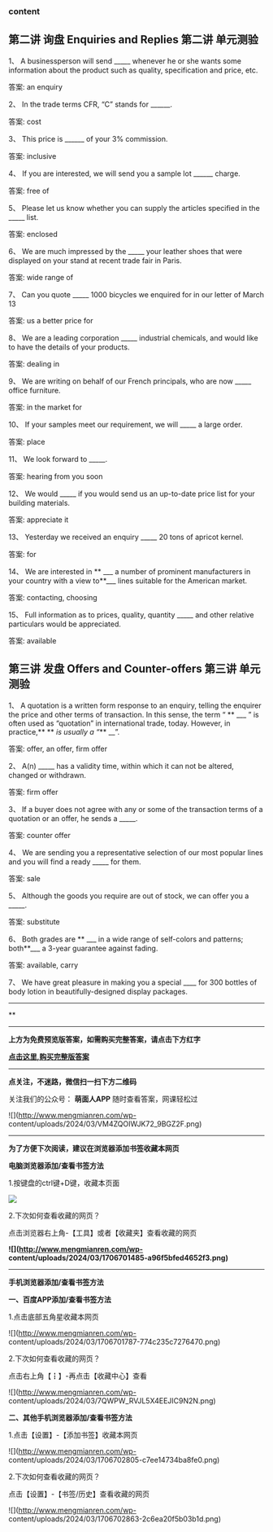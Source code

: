 ### content

## 第二讲 询盘 Enquiries and Replies 第二讲 单元测验

1、 A businessperson will send _____ whenever he or she wants some information
about the product such as quality, specification and price, etc.

答案: an enquiry

2、 In the trade terms CFR, “C” stands for ______.

答案: cost

3、 This price is ______ of your 3% commission.

答案: inclusive

4、 If you are interested, we will send you a sample lot ______ charge.

答案: free of

5、 Please let us know whether you can supply the articles specified in the
_____ list.

答案: enclosed

6、 We are much impressed by the _____ your leather shoes that were displayed
on your stand at recent trade fair in Paris.

答案: wide range of

7、 Can you quote _____ 1000 bicycles we enquired for in our letter of March 13

答案: us a better price for

8、 We are a leading corporation _____ industrial chemicals, and would like to
have the details of your products.

答案: dealing in

9、 We are writing on behalf of our French principals, who are now _____ office
furniture.

答案: in the market for

10、 If your samples meet our requirement, we will _____ a large order.

答案: place

11、 We look forward to _____.

答案: hearing from you soon

12、 We would _____ if you would send us an up-to-date price list for your
building materials.

答案: appreciate it

13、 Yesterday we received an enquiry _____ 20 tons of apricot kernel.

答案: for

14、 We are interested in ** ___ a number of prominent manufacturers in your
country with a view to**___ lines suitable for the American market.

答案: contacting, choosing

15、 Full information as to prices, quality, quantity _____ and other relative
particulars would be appreciated.

答案: available

##

## 第三讲 发盘 Offers and Counter-offers 第三讲 单元测验

1、 A quotation is a written form response to an enquiry, telling the enquirer
the price and other terms of transaction. In this sense, the term “ ** ___ ”
is often used as “quotation” in international trade, today. However, in
practice,** ** _is usually a “_** __”.

答案: offer, an offer, firm offer

2、 A(n) _____ has a validity time, within which it can not be altered, changed
or withdrawn.

答案: firm offer

3、 If a buyer does not agree with any or some of the transaction terms of a
quotation or an offer, he sends a _____.

答案: counter offer

4、 We are sending you a representative selection of our most popular lines and
you will find a ready _____ for them.

答案: sale

5、 Although the goods you require are out of stock, we can offer you a _____.

答案: substitute

6、 Both grades are ** ___ in a wide range of self-colors and patterns;
both**___ a 3-year guarantee against fading.

答案: available, carry

7、 We have great pleasure in making you a special ____ for 300 bottles of body
lotion in beautifully-designed display packages.

* * *

**

* * *

**上方为免费预览版答案，如需购买完整答案，请点击下方红字**

[**点击这里,购买完整版答案**](http://mooc.mengmianren.com/mooc/51132.html)

* * *

**点关注，不迷路，微信扫一扫下方二维码**

关注我们的公众号： **萌面人APP** 随时查看答案，网课轻松过

![](http://www.mengmianren.com/wp-
content/uploads/2024/03/VM4ZQOIWJK72_9BGZ2F.png)

* * *

**为了方便下次阅读，建议在浏览器添加书签收藏本网页**

**电脑浏览器添加/查看书签方法**

1.按键盘的ctrl键+D键，收藏本页面

![](http://www.mengmianren.com/wp-content/uploads/2024/03/AF9T_JKKHAJN.png)

2.下次如何查看收藏的网页？

点击浏览器右上角-【工具】或者【收藏夹】查看收藏的网页

**![](http://www.mengmianren.com/wp-
content/uploads/2024/03/1706701485-a96f5bfed4652f3.png)**

* * *

**手机浏览器添加/查看书签方法**

**一、百度APP添加/查看书签方法**

1.点击底部五角星收藏本网页

![](http://www.mengmianren.com/wp-
content/uploads/2024/03/1706701787-774c235c7276470.png)

2.下次如何查看收藏的网页？

点击右上角【┇】-再点击【收藏中心】查看

![](http://www.mengmianren.com/wp-
content/uploads/2024/03/7QWPW_RVJL5X4EEJIC9N2N.png)

**二、其他手机浏览器添加/查看书签方法**

1.点击【设置】-【添加书签】收藏本网页

![](http://www.mengmianren.com/wp-
content/uploads/2024/03/1706702805-c7ee14734ba8fe0.png)

2.下次如何查看收藏的网页？

点击【设置】-【书签/历史】查看收藏的网页

![](http://www.mengmianren.com/wp-
content/uploads/2024/03/1706702863-2c6ea20f5b03b1d.png)

